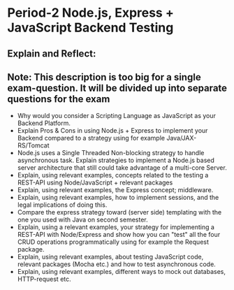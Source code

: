 # Period-2 Node.js, Express + JavaScript Backend Testing
## Explain and Reflect:
## Note: This description is too big for a single exam-question. It will be divided up into separate questions for the exam
 
- Why would you consider a Scripting Language as JavaScript as your Backend Platform.
- Explain Pros & Cons in using Node.js + Express to implement your Backend compared to a strategy using for example Java/JAX-RS/Tomcat
- Node.js uses a Single Threaded Non-blocking strategy to handle asynchronous task. Explain strategies to implement a Node.js based server architecture that still could take advantage of a multi-core Server.
- Explain, using relevant examples, concepts related to the testing a REST-API using Node/JavaScript + relevant packages 
- Explain, using relevant examples, the Express concept; middleware.
- Explain, using relevant examples, how to implement sessions, and the legal implications of doing this.
- Compare the express strategy toward (server side) templating with the one you used with Java on second semester.
- Explain, using a relevant examples, your strategy for implementing a REST-API with Node/Express and show how you can "test" all the four CRUD operations programmatically using for example the Request package.
- Explain, using relevant examples, about testing JavaScript code, relevant packages (Mocha etc.) and how to test asynchronous code.
- Explain, using relevant examples, different ways to mock out databases, HTTP-request etc.

